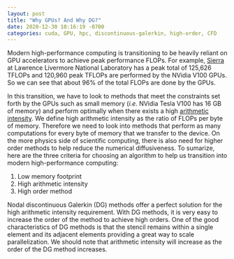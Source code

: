 ```yaml
---
layout: post
title: "Why GPUs? And Why DG?"
date: 2020-12-30 10:16:19 -0700
categories: cuda, GPU, hpc, discontinuous-galerkin, high-order, CFD
---
```


Modern high-performance computing is transitioning to be heavily reliant on GPU accelerators to achieve peak performance FLOPs. For example, [Sierra](https://hpc.llnl.gov/hardware/platforms/sierra) at Lawrence Livermore National Laboratory has a peak total of 125,626 TFLOPs and 120,960 peak TFLOPs are performed by the NVidia V100 GPUs. So we can see that about 96% of the total FLOPs are done by the GPUs.

 In this transition, we have to look to methods that meet the constraints set forth by the GPUs such as small memory (*i.e.* NVidia Tesla V100 has 16 GB of memory) and perform optimally when there exists a high [arithmetic intensity](https://crd.lbl.gov/departments/computer-science/par/research/roofline/introduction/). We define high arithmetic intensity as the ratio of FLOPs per byte of memory. Therefore we need to look into methods that perform as many computations for every byte of memory that we transfer to the device. On the more physics side of scientific computing, there is also need for higher order methods to help reduce the numerical diffusiveness. To sumarize, here are the three criteria for choosing an algorithm to help us transition into modern high-performance computing:

 1. Low memory footprint
 2. High arithmetic intensity
 3. High order method

Nodal discontinuous Galerkin (DG) methods offer a perfect solution for the high arithmetic intensity requirement. With DG methods, it is very easy to increase the order of the method to achieve high orders. One of the good characteristics of DG methods is that the stencil remains within a single element and its adjacent elements providing a great way to scale parallelization. We should note that arithmetic intensity will increase as the order of the DG method increases. 